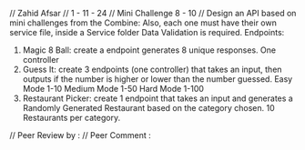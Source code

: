 // Zahid Afsar
// 1 - 11 - 24
// Mini Challenge 8 - 10
// Design an API based on mini challenges from the Combine:
Also, each one must have their own service file, inside a Service folder
Data Validation is required.
Endpoints:
1. Magic 8 Ball: create a endpoint generates 8 unique responses. One controller
2. Guess It: create 3 endpoints (one controller) that takes an input, then outputs if the number is higher or lower than the number guessed.
Easy Mode 1-10
Medium Mode 1-50
Hard Mode 1-100
3. Restaurant Picker: create 1 endpoint that takes an input and generates a Randomly Generated Restaurant based on the category chosen. 10 Restaurants per category.

// Peer Review by :
// Peer Comment :
